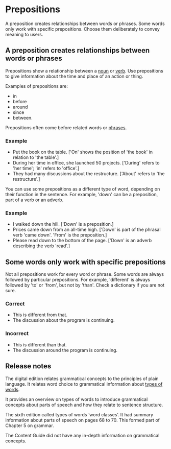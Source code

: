 Prepositions
============

A preposition creates relationships between words or phrases. Some words only work with specific prepositions. Choose them deliberately to convey meaning to users.  
  

A preposition creates relationships between words or phrases
------------------------------------------------------------

Prepositions show a relationship between a [noun](/node/122) or [v](https://dtg.govcms.gov.au/format-writing-and-structure/clear-language-and-expression/words-and-function/pronouns)[erb](/node/128). Use prepositions to give information about the time and place of an action or thing.

Examples of prepositions are:

*   in
*   before
*   around
*   since
*   between.

Prepositions often come before related words or [phrases](/node/144).

### Example

*   Put the book on the table. \['On' shows the position of 'the book' in relation to 'the table'.\]
*   During her time in office, she launched 50 projects. \['During' refers to 'her time'; 'in' refers to 'office'.\]
*   They had many discussions about the restructure. \['About' refers to 'the restructure'.\]

You can use some prepositions as a different type of word, depending on their function in the sentence. For example, 'down' can be a preposition, part of a verb or an adverb.

### Example

*   I walked down the hill. \['Down' is a preposition.\]
*   Prices came down from an all-time high. \['Down' is part of the phrasal verb 'came down'. 'From' is the preposition.\]
*   Please read down to the bottom of the page. \['Down' is an adverb describing the verb 'read'.\]

Some words only work with specific prepositions
-----------------------------------------------

Not all prepositions work for every word or phrase. Some words are always followed by particular prepositions. For example, 'different' is always followed by 'to' or 'from', but not by 'than'. Check a dictionary if you are not sure.

### Correct

*   This is different from that.
*   The discussion about the program is continuing.

### Incorrect

*   This is different than that.
*   The discussion around the program is continuing.

Release notes
-------------

The digital edition relates grammatical concepts to the principles of plain language. It relates word choice to grammatical information about [types of words](/node/203).

It provides an overview on types of words to introduce grammatical concepts about parts of speech and how they relate to sentence structure.

The sixth edition called types of words ‘word classes’. It had summary information about parts of speech on pages 68 to 70. This formed part of Chapter 5 on grammar.

The Content Guide did not have any in-depth information on grammatical concepts.